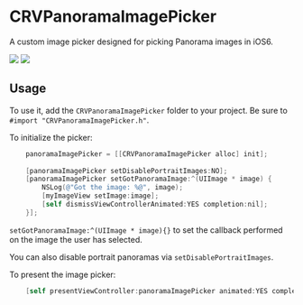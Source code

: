 CRVPanoramaImagePicker
===

A custom image picker designed for picking Panorama images in iOS6.

![](https://raw.github.com/createch/CRVPanoramaImagePicker/master/Screenshots/loading.png)
![](https://raw.github.com/createch/CRVPanoramaImagePicker/master/Screenshots/picker.png)

Usage
--

To use it, add the `CRVPanoramaImagePicker` folder to your project. Be sure to `#import "CRVPanoramaImagePicker.h"`.

To initialize the picker:

``` Objective-C
    panoramaImagePicker = [[CRVPanoramaImagePicker alloc] init];
    
    [panoramaImagePicker setDisablePortraitImages:NO];
    [panoramaImagePicker setGotPanoramaImage:^(UIImage * image) {
        NSLog(@"Got the image: %@", image);
        [myImageView setImage:image];
        [self dismissViewControllerAnimated:YES completion:nil];
    }];
```

`setGotPanoramaImage:^(UIImage * image){}` to set the callback performed on the image the user has selected.

You can also disable portrait panoramas via `setDisablePortraitImages`.

To present the image picker:

``` Objective-C
    [self presentViewController:panoramaImagePicker animated:YES completion:nil];
```